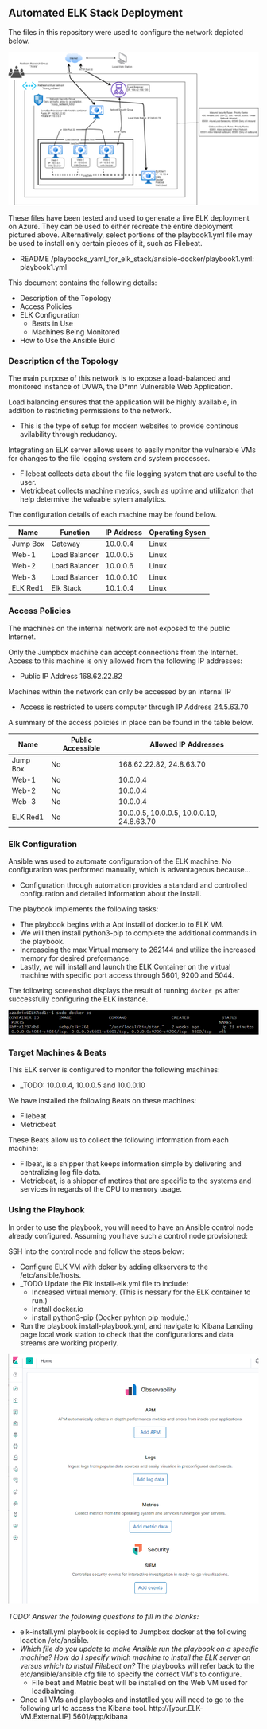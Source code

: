 ## Automated ELK Stack Deployment

The files in this repository were used to configure the network depicted below.

![Elk Stack Diagram](./Images/Diagrams/Elk/Elk_Stack_Diagram.png)

These files have been tested and used to generate a live ELK deployment on Azure. They can be used to either recreate the entire deployment pictured above. Alternatively, select portions of the playbook1.yml file may be used to install only certain pieces of it, such as Filebeat.

  - README /playbooks_yaml_for_elk_stack/ansible-docker/playbook1.yml: playbook1.yml

This document contains the following details:
- Description of the Topology
- Access Policies
- ELK Configuration
  - Beats in Use
  - Machines Being Monitored
- How to Use the Ansible Build


### Description of the Topology

The main purpose of this network is to expose a load-balanced and monitored instance of DVWA, the D*mn Vulnerable Web Application.

Load balancing ensures that the application will be highly available, in addition to restricting permissions to the network.
- This is the type of setup for modern websites to provide continous avilability through redudancy.

Integrating an ELK server allows users to easily monitor the vulnerable VMs for changes to the file logging system and system processes.
- Filebeat collects data about the file logging system that are useful to the user.
- Metricbeat collects machine metrics, such as uptime and utilizaton that help determive the valuable sytem analytics.

The configuration details of each machine may be found below.

| Name     | Function      | IP Address | Operating Sysen |
|----------|---------------|------------|-----------------|
| Jump Box | Gateway       | 10.0.0.4   | Linux           |
| Web-1    | Load Balancer | 10.0.0.5   | Linux           |
| Web-2    | Load Balancer | 10.0.0.6   | Linux           |
| Web-3    | Load Balancer | 10.0.0.10  | Linux           |
| ELK Red1 | Elk Stack     | 10.1.0.4   | Linux           |

### Access Policies

The machines on the internal network are not exposed to the public Internet. 

Only the Jumpbox machine can accept connections from the Internet. Access to this machine is only allowed from the following IP addresses:
- Public IP Address 168.62.22.82

Machines within the network can only be accessed by an internal IP
- Access is restricted to users computer through IP Address 24.5.63.70

A summary of the access policies in place can be found in the table below.

| Name     | Public Accessible | Allowed IP Addresses                      |
|----------|-------------------|-------------------------------------------|
| Jump Box | No                | 168.62.22.82, 24.8.63.70                  |
| Web-1    | No                | 10.0.0.4                                  |
| Web-2    | No                | 10.0.0.4                                  |
| Web-3    | No                | 10.0.0.4                                  |
| ELK Red1 | No                | 10.0.0.5, 10.0.0.5, 10.0.0.10, 24.8.63.70 |

### Elk Configuration

Ansible was used to automate configuration of the ELK machine. No configuration was performed manually, which is advantageous because...
- Configuration through automation provides a standard and controlled configuration and detailed information about the install.

The playbook implements the following tasks:
- The playbook begins with a Apt install of docker.io to ELK VM.
- We will then install python3-pip to complete the additional commands in the playbook.
- Increaseing the max Virtual memory to 262144 and utilize the increased memory for desired preformance.
- Lastly, we will install and launch the ELK Container on the virtual machine with specific port access through 5601, 9200 and 5044.

The following screenshot displays the result of running `docker ps` after successfully configuring the ELK instance.

![Docker PS output](./images/elk_docker/docker_ps.png)

### Target Machines & Beats
This ELK server is configured to monitor the following machines:
- _TODO: 10.0.0.4, 10.0.0.5 and 10.0.0.10

We have installed the following Beats on these machines:
- Filebeat 
- Metricbeat

These Beats allow us to collect the following information from each machine:
- Filbeat, is a shipper that keeps information simple by delivering and centralizing log file data.
- Metricbeat, is a shipper of metircs that are specific to the systems and services in regards of the CPU to memory usage.

### Using the Playbook
In order to use the playbook, you will need to have an Ansible control node already configured. Assuming you have such a control node provisioned: 

SSH into the control node and follow the steps below:
- Configure ELK VM with doker by adding elkservers to the /etc/ansible/hosts.
- _TODO Update the Elk install-elk.yml file to include:
  - Increased virtual memory. (This is nessary for the ELK container to run.)
  - Install docker.io
  - install python3-pip (Docker pyhton pip module.)
- Run the playbook install-playbook.yml, and navigate to Kibana Landing page local work station to check that the configurations and data streams are working properly.

![Kibana Home Page](./images/kibana/kibana_home.png)


_TODO: Answer the following questions to fill in the blanks:_
- elk-install.yml playbook  is copied to Jumpbox docker at the following loaction /etc/ansible.
- _Which file do you update to make Ansible run the playbook on a specific machine? How do I specify which machine to install the ELK server on versus which to install Filebeat on?_ The playbooks will refer back to the etc/ansible/ansible.cfg file to specify the correct VM's to configure.
  - File beat and Metric beat will be installed on the Web VM used for loadbalncing.
- Once all VMs and playbooks and instatlled you will need to go to the following url to access the Kibana tool. http://[your.ELK-VM.External.IP]:5601/app/kibana


